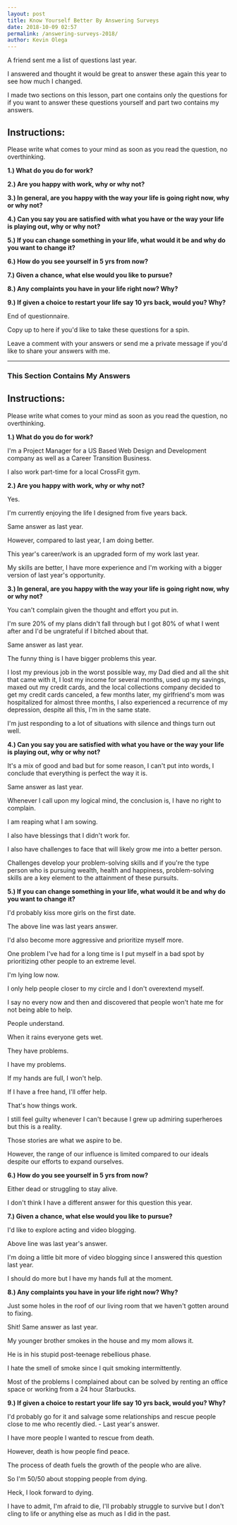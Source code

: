 ```yaml
--- 
layout: post 
title: Know Yourself Better By Answering Surveys
date: 2018-10-09 02:57
permalink: /answering-surveys-2018/ 
author: Kevin Olega 
--- 
```

A friend sent me a list of questions last year. 

I answered and thought it would be great to answer these again this year to see how much I changed.

I made two sections on this lesson, part one contains only the questions for if you want to answer these questions yourself and part two contains my answers.

## Instructions:

Please write what comes to your mind as soon as you read the question, no overthinking.

**1.) What do you do for work?**



**2.) Are you happy with work, why or why not?**



**3.) In general, are you happy with the way your life is going right now, why or why not?**



**4.) Can you say you are satisfied with what you have or the way your life is playing out, why or why not?**


**5.) If you can change something in your life, what would it be and why do you want to change it?**



**6.) How do you see yourself in 5 yrs from now?**



**7.) Given a chance, what else would you like to pursue?**



**8.) Any complaints you have in your life right now? Why?**


**9.) If given a choice to restart your life say 10 yrs back, would you? Why?**



End of questionnaire. 

Copy up to here if you'd like to take these questions for a spin. 

Leave a comment with your answers or send me a private message if you'd like to share your answers with me.

---

### This Section Contains My Answers

## Instructions:

Please write what comes to your mind as soon as you read the question, no overthinking.

**1.) What do you do for work?**

I'm a Project Manager for a US Based Web Design and Development company as well as a Career Transition Business.

I also work part-time for a local CrossFit gym.

**2.) Are you happy with work, why or why not?**

Yes. 

I'm currently enjoying the life I designed from five years back. 

Same answer as last year. 

However, compared to last year, I am doing better. 

This year's career/work is an upgraded form of my work last year. 

My skills are better, I have more experience and I'm working with a bigger version of last year's opportunity.


**3.) In general, are you happy with the way your life is going right now, why or why not?**

You can't complain given the thought and effort you put in. 

I'm sure 20% of my plans didn't fall through but I got 80% of what I went after and I'd be ungrateful if I bitched about that.

Same answer as last year. 

The funny thing is I have bigger problems this year. 

I lost my previous job in the worst possible way, my Dad died and all the shit that came with it, I lost my income for several months, used up my savings, maxed out my credit cards, and the local collections company decided to get my credit cards canceled, a few months later, my girlfriend's mom was hospitalized for almost three months, I also experienced a recurrence of my depression, despite all this, I'm in the same state. 

I'm just responding to a lot of situations with silence and things turn out well.

**4.) Can you say you are satisfied with what you have or the way your life is playing out, why or why not?**

It's a mix of good and bad but for some reason, I can't put into words, I conclude that everything is perfect the way it is.

Same answer as last year.

Whenever I call upon my logical mind, the conclusion is, I have no right to complain. 

I am reaping what I am sowing. 

I also have blessings that I didn't work for. 

I also have challenges to face that will likely grow me into a better person. 

Challenges develop your problem-solving skills and if you're the type person who is pursuing wealth, health and happiness, problem-solving skills are a key element to the attainment of these pursuits.

**5.) If you can change something in your life, what would it be and why do you want to change it?**

I'd probably kiss more girls on the first date. 

The above line was last years answer.

I'd also become more aggressive and prioritize myself more. 

One problem I've had for a long time is I put myself in a bad spot by prioritizing other people to an extreme level. 

I'm lying low now. 

I only help people closer to my circle and I don't overextend myself. 

I say no every now and then and discovered that people won't hate me for not being able to help. 

People understand. 

When it rains everyone gets wet. 

They have problems. 

I have my problems. 

If my hands are full, I won't help. 

If I have a free hand, I'll offer help. 

That's how things work. 

I still feel guilty whenever I can't because I grew up admiring superheroes but this is a reality.

Those stories are what we aspire to be. 

However, the range of our influence is limited compared to our ideals despite our efforts to expand ourselves.

**6.) How do you see yourself in 5 yrs from now?**

Either dead or struggling to stay alive. 

I don't think I have a different answer for this question this year.

**7.) Given a chance, what else would you like to pursue?**

I'd like to explore acting and video blogging. 

Above line was last year's answer.

I'm doing a little bit more of video blogging since I answered this question last year.

I should do more but I have my hands full at the moment.

**8.) Any complaints you have in your life right now? Why?**

Just some holes in the roof of our living room that we haven't gotten around to fixing. 

Shit! Same answer as last year. 

My younger brother smokes in the house and my mom allows it. 

He is in his stupid post-teenage rebellious phase. 

I hate the smell of smoke since I quit smoking intermittently.

Most of the problems I complained about can be solved by renting an office space or working from a 24 hour Starbucks.

**9.) If given a choice to restart your life say 10 yrs back, would you? Why?**

I'd probably go for it and salvage some relationships and rescue people close to me who recently died.  - Last year's answer.

I have more people I wanted to rescue from death. 

However, death is how people find peace. 

The process of death fuels the growth of the people who are alive.

So I'm 50/50 about stopping people from dying. 

Heck, I look forward to dying. 

I have to admit, I'm afraid to die, I'll probably struggle to survive but I don't cling to life or anything else as much as I did in the past. 


